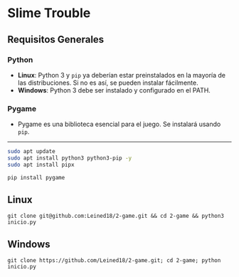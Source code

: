 # Slime Trouble

## Requisitos Generales

### Python
- **Linux**: Python 3 y `pip` ya deberían estar preinstalados en la mayoría de las distribuciones. Si no es así, se pueden instalar fácilmente.
- **Windows**: Python 3 debe ser instalado y configurado en el PATH.

### Pygame
- Pygame es una biblioteca esencial para el juego. Se instalará usando `pip`.

---


```bash
sudo apt update
sudo apt install python3 python3-pip -y
sudo apt install pipx

pip install pygame
```


## Linux

```git clone git@github.com:Leined18/2-game.git && cd 2-game && python3 inicio.py```

## Windows

```git clone https://github.com/Leined18/2-game.git; cd 2-game; python inicio.py```
